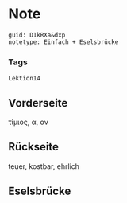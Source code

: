 # Note
```
guid: D1kRXa&dxp
notetype: Einfach + Eselsbrücke
```

### Tags
```
Lektion14
```

## Vorderseite
τίμιος, α, ον

## Rückseite
teuer, kostbar, ehrlich

## Eselsbrücke


